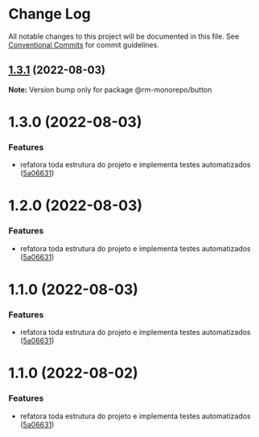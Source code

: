 # Change Log

All notable changes to this project will be documented in this file.
See [Conventional Commits](https://conventionalcommits.org) for commit guidelines.

## [1.3.1](https://github.com/RanielliMontagna/rm_monorepo/compare/@rm-monorepo/button@1.3.0...@rm-monorepo/button@1.3.1) (2022-08-03)

**Note:** Version bump only for package @rm-monorepo/button

# 1.3.0 (2022-08-03)

### Features

- refatora toda estrutura do projeto e implementa testes automatizados ([5a06631](https://github.com/RanielliMontagna/rm_monorepo/commit/5a06631876b2a83215dc5a1c7bdf5cd496fe3d1b))

# 1.2.0 (2022-08-03)

### Features

- refatora toda estrutura do projeto e implementa testes automatizados ([5a06631](https://github.com/RanielliMontagna/rm_monorepo/commit/5a06631876b2a83215dc5a1c7bdf5cd496fe3d1b))

# 1.1.0 (2022-08-03)

### Features

- refatora toda estrutura do projeto e implementa testes automatizados ([5a06631](https://github.com/RanielliMontagna/rm_monorepo/commit/5a06631876b2a83215dc5a1c7bdf5cd496fe3d1b))

# 1.1.0 (2022-08-02)

### Features

- refatora toda estrutura do projeto e implementa testes automatizados ([5a06631](https://github.com/RanielliMontagna/rm_monorepo/commit/5a06631876b2a83215dc5a1c7bdf5cd496fe3d1b))
